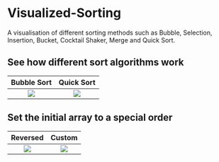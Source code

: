 # Visualized-Sorting
A visualisation of different sorting methods such as Bubble, Selection, Insertion, Bucket, Cocktail Shaker, Merge and Quick Sort.

## See how different sort algorithms work
Bubble Sort | Quick Sort
:-------------------------:|:-------------------------:
![](https://media.discordapp.net/attachments/858529141762424843/858529153355743302/unknown.png) | ![](https://media.discordapp.net/attachments/858529141762424843/858529662916886538/unknown.png)

## Set the initial array to a special order
Reversed | Custom
:-------------------------:|:-------------------------:
![](https://media.discordapp.net/attachments/858529141762424843/858531556347215913/unknown.png?width=1379&height=660) | ![](https://media.discordapp.net/attachments/858529141762424843/858531695133458442/unknown.png?width=1362&height=660)